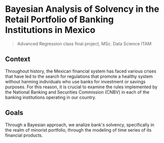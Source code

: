# Bayesian Analysis of Solvency in the Retail Portfolio of Banking Institutions in Mexico

> Advanced Regression class final project, MSc. Data Science ITAM

## Context
Throughout history, the Mexican financial system has faced various crises that have led to the search for regulations that promote a healthy system without harming individuals who use banks for investment or savings purposes. For this reason, it is crucial to examine the rules implemented by the National Banking and Securities Commission (CNBV) in each of the banking institutions operating in our country.

## Goals
Through a Bayesian approach, we analize bank's solvency, specifically in the realm of minorist portfolio, through the modeling of time series of its financial products.


